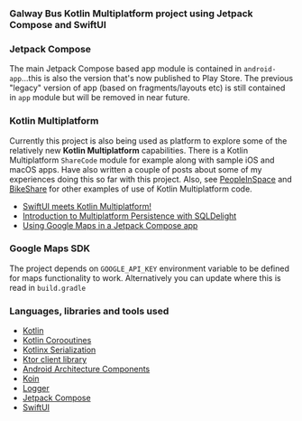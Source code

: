 ### Galway Bus Kotlin Multiplatform project using Jetpack Compose and SwiftUI


### Jetpack Compose

The main Jetpack Compose based app module is contained in `android-app`...this is also the version that's now 
published to Play Store.  The previous "legacy" version of app (based on fragments/layouts etc) is still contained in `app` module but will be removed in near future.


### Kotlin Multiplatform

Currently this project is also being used as platform to explore some of the relatively new **Kotlin Multiplatform**
capabilities.  There is a Kotlin Multiplatform `ShareCode` module for example along with sample iOS
and macOS apps. Have also written a couple of posts about some of my experiences doing this so far with this project.  Also, 
see [PeopleInSpace](https://github.com/joreilly/PeopleInSpace) and [BikeShare](https://github.com/joreilly/BikeShare) for 
other examples of use of Kotlin Multiplatform code.

* [SwiftUI meets Kotlin Multiplatform!](https://johnoreilly.dev/2019/06/08/swiftui-meetings-kotlin-multiplatform.html)
* [Introduction to Multiplatform Persistence with SQLDelight](https://johnoreilly.dev/posts/sqldelight-multiplatform/)
* [Using Google Maps in a Jetpack Compose app](https://johnoreilly.dev/posts/jetpack-compose-google-maps/)


### Google Maps SDK

The project depends on `GOOGLE_API_KEY` environment variable to be defined for maps functionality to work.  Alternatively
you can update where this is read in `build.gradle`

### Languages, libraries and tools used

* [Kotlin](https://kotlinlang.org/)
* [Kotlin Corooutines](https://kotlinlang.org/docs/reference/coroutines-overview.html)
* [Kotlinx Serialization](https://github.com/Kotlin/kotlinx.serialization)
* [Ktor client library](https://github.com/ktorio/ktor)
* [Android Architecture Components](https://developer.android.com/topic/libraries/architecture/index.html)
* [Koin](https://github.com/InsertKoinIO/koin)
* [Logger](https://github.com/orhanobut/logger)
* [Jetpack Compose](https://developer.android.com/jetpack/compose)
* [SwiftUI](https://developer.apple.com/documentation/swiftui)
